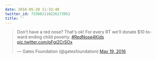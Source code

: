 ```yaml
---
date: 2016-05-20 11:33:40
twitter_id: 733682110226173952
title: ''
---
```


<blockquote class="twitter-tweet"><p lang="en" dir="ltr">Don&#39;t have a red nose? That&#39;s ok! For every RT we&#39;ll donate $10 toward ending child poverty. <a href="https://twitter.com/hashtag/RedNose4Kids?src=hash&amp;ref_src=twsrc%5Etfw">#RedNose4Kids</a> <a href="https://t.co/pFgi2CrSOx">pic.twitter.com/pFgi2CrSOx</a></p>&mdash; Gates Foundation (@gatesfoundation) <a href="https://twitter.com/gatesfoundation/status/733326693801336832?ref_src=twsrc%5Etfw">May 19, 2016</a></blockquote>
<script async src="https://platform.twitter.com/widgets.js" charset="utf-8"></script>
